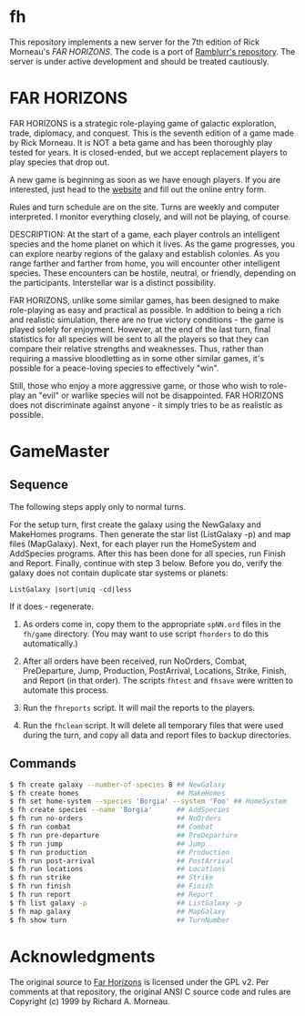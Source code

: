 # fh
This repository implements a new server for the 7th edition of Rick Morneau's *FAR HORIZONS*.
The code is a port of [Ramblurr's repository](https://github.com/Ramblurr/Far-Horizons).
The server is under active development and should be treated cautiously.

# FAR HORIZONS
FAR HORIZONS is a strategic role-playing game of galactic exploration, trade, diplomacy, and conquest.
This is the seventh edition of a game made by Rick Morneau.
It is NOT a beta game and has been thoroughly play tested for years.
It is closed-ended, but we accept replacement players to play species that drop out.

A new game is beginning as soon as we have enough players.
If you are interested, just head to the [website](https://example.com/index.html) and fill out the online entry form.

Rules and turn schedule are on the site.
Turns are weekly and computer interpreted.
I monitor everything closely, and will not be playing, of course.

DESCRIPTION:
At the start of a game, each player controls an intelligent species and the home planet on which it lives.
As the game progresses, you can explore nearby regions of the galaxy and establish colonies.
As you range farther and farther from home, you will encounter other intelligent species.
These encounters can be hostile, neutral, or friendly, depending on the participants.
Interstellar war is a distinct possibility.

FAR HORIZONS, unlike some similar games, has been designed to make role-playing as easy and practical as possible.
In addition to being a rich and realistic simulation, there are no true victory conditions - the game is played solely for enjoyment.
However, at the end of the last turn, final statistics for all species will be sent to all the players so that they can compare their relative strengths and weaknesses.
Thus, rather than requiring a massive bloodletting as in some other similar games, it's possible for a peace-loving species to effectively "win".

Still, those who enjoy a more aggressive game, or those who wish to
role-play an "evil" or warlike species will not be disappointed.
FAR HORIZONS does not discriminate against anyone - it simply tries to be as realistic as possible.

# GameMaster
## Sequence
The following steps apply only to normal turns.

For the setup turn, first create the galaxy using the NewGalaxy and MakeHomes programs.
Then generate the star list (ListGalaxy -p) and map files (MapGalaxy).
Next, for each player run the HomeSystem and AddSpecies programs.
After this has been done for all species, run Finish and Report.
Finally, continue with step 3 below.
Before you do, verify the galaxy does not contain duplicate star
systems or planets:
```shell
ListGalaxy |sort|uniq -cd|less
```
If it does - regenerate.

1. As orders come in, copy them to the appropriate `spNN.ord` files in the `fh/game` directory.
   (You may want to use script `fhorders` to do this automatically.)

2. After all orders have been received, run NoOrders, Combat, PreDeparture, Jump, Production, PostArrival, Locations, Strike, Finish, and Report (in that order).
   The scripts `fhtest` and `fhsave` were written to automate this process.

3. Run the `fhreports` script.
   It will mail the reports to the players.

4. Run the `fhclean` script.
   It will delete all temporary files that were used during the turn, and copy all data and report files to backup directories.

## Commands

```sh
$ fh create galaxy --number-of-species 8 ## NewGalaxy
$ fh create homes                        ## MakeHomes
$ fh set home-system --species 'Borgia' --system 'Foo' ## HomeSystem
$ fh create species --name 'Borgia'      ## AddSpecies
$ fh run no-orders                       ## NoOrders
$ fh run combat                          ## Combat
$ fh run pre-departure                   ## PreDeparture
$ fh run jump                            ## Jump
$ fh run production                      ## Production
$ fh run post-arrival                    ## PostArrival
$ fh run locations                       ## Locations
$ fh run strike                          ## Strike
$ fh run finish                          ## Finish
$ fh run report                          ## Report
$ fh list galaxy -p                      ## ListGalaxy -p
$ fh map galaxy                          ## MapGalaxy
$ fh show turn                           ## TurnNumber
```

# Acknowledgments

The original source to [Far Horizons](https://github.com/Ramblurr/Far-Horizons) is licensed under the GPL v2.
Per comments at that repository, the original ANSI C source code and rules are Copyright (c) 1999 by Richard A. Morneau.
